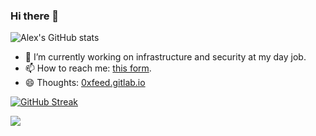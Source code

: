 ### Hi there 👋

<!--
**9trocode/9trocode** is a ✨ _special_ ✨ repository because its `README.md` (this file) appears on your GitHub profile.
-->

![Alex's GitHub stats](https://github-readme-stats.vercel.app/api?username=9trocode&show_icons=true&theme=dark&count_private=true)

- 🔭 I’m currently working on infrastructure and security at my day job.
- 📫 How to reach me: [this form](https://#).
- 😄 Thoughts: [0xfeed.gitlab.io](https://#)

[![GitHub Streak](https://streak-stats.demolab.com?user=9trococde&theme=dark)](https://git.io/streak-stats)

![](https://nitrocode.sh/)
